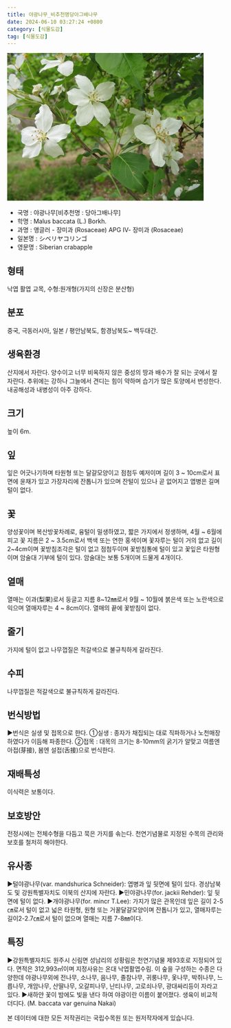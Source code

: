 ```yaml
---
title: 야광나무_비추천명당아그배나무
date: 2024-06-10 03:27:24 +0800
category: [식물도감]
tag: [식물도감]
---
```




![야광나무[비추천명 : 당아그배나무]](/assets/img/fileUpload/plants/basic/Rosaceae/Malus/12510/12510_3_th2.JPG)
- 국명 : 야광나무[비추천명 : 당아그배나무]
- 학명 : Malus baccata (L.) Borkh.
- 과명 : 앵글러 - 장미과 (Rosaceae) APG Ⅳ- 장미과 (Rosaceae)
- 일본명 : シベリヤコリンゴ
- 영문명 : Siberian crabapple


## 형태
낙엽 활엽 교목, 수형:원개형(가지의 신장은 분산형)
## 분포
중국, 극동러시아, 일본 / 평안남북도, 함경남북도~ 백두대간.
## 생육환경
산지에서 자란다. 양수이고 너무 비옥하지 않은 중성의 땅과 배수가 잘 되는 곳에서 잘 자란다. 추위에는 강하나 그늘에서 견디는 힘이 약하며 습기가 많은 토양에서 번성한다. 내공해성과 내병성이 아주 강하다.
## 크기
높이 6m.
## 잎
잎은 어긋나기하며 타원형 또는 달걀모양이고 점첨두 예저이며 길이 3 ~ 10cm로서 표면에 윤채가 있고 가장자리에 잔톱니가 있으며 잔털이 있으나 곧 없어지고 엽병은 길며 털이 없다.
## 꽃
양성꽃이며 복산방꽃차례로, 융털이 밀생하였고, 짧은 가지에서 정생하며,  4월 ~ 6월에 피고 꽃 지름은 2 ~ 3.5cm로서 백색 또는 연한 홍색이며 꽃자루는 털이 거의 없고 길이 2~4cm이며 꽃받침조각은 털이 없고 점첨두이며 꽃받침통에 털이 있고 꽃잎은 타원형이며 암술대 기부에 털이 있다. 암술대는 보통 5개이며 드물게 4개이다.
## 열매
열매는 이과(梨果)로서 둥글고 지름 8~12㎜로서 9월 ~ 10월에 붉은색 또는 노란색으로 익으며 열매자루는 4 ~ 8cm이다. 열매의 끝에 꽃받침이 없다.
## 줄기
가지에 털이 없고 나무껍질은 적갈색으로 불규칙하게 갈라진다.
## 수피
나무껍질은 적갈색으로 불규칙하게 갈라진다.
## 번식방법
▶번식은 실생 및 접목으로 한다. 
①실생 : 종자가 채집되는 대로 직파하거나 노천매장하였다가 이듬해 파종한다. 
②접목 : 대목의 크기는 8-10mm의 굵기가 알맞고 여름엔 아접(芽接), 봄엔 설접(舌接)으로 번식한다.
## 재배특성
이식력은 보통이다.
## 보호방안
전정시에는 전체수형을 다듬고 묵은 가지를 솎는다. 천연기념물로 지정된 수목의 관리와 보호를 철저히 해야한다.
## 유사종
▶털야광나무(var. mandshurica Schneider): 엽병과 잎 뒷면에 털이 있다. 경상남북도 및 강원특별자치도 이북의 산지에 자란다. 
▶민야광나무(for. jackii Rehder): 잎 뒷면에 털이 없다.
▶개야광나무(for. mincr T.Lee): 가지가 많은 관목인데 잎은 길이 2-5㎝로서 털이 없고 넓은 타원형, 원형 또는 거꿀달걀모양이며 잔톱니가 있고, 열매자루는 길이2-2.7㎝로서 털이 없으며 열매는 지름 7-8㎜이다.
## 특징
▶강원특별자치도 원주시 신림면 성남리의 성황림은 천연기념물 제93호로 지정되어 있다. 면적은 312,993㎡이며 지정사유는 온대 낙엽활엽수림.  이 숲을 구성하는 수종은 다양한데 야광나무외에 전나무, 소나무, 음나무, 졸참나무, 귀룽나무, 옻나무, 박쥐나무, 느릅나무, 개암나무, 산딸나무, 오갈피나무, 난티나무, 고로쇠나무, 광대싸리등이 자라고 있다. 
▶새하얀 꽃이 밤에도 빛을 낸다 하여 야광이란 이름이 붙어졌다. 생육이 비교적 더디다.
(M. baccata var genuina Nakai)






본 데이터에 대한 모든 저작권리는 국립수목원 또는 원저작자에게 있습니다.
